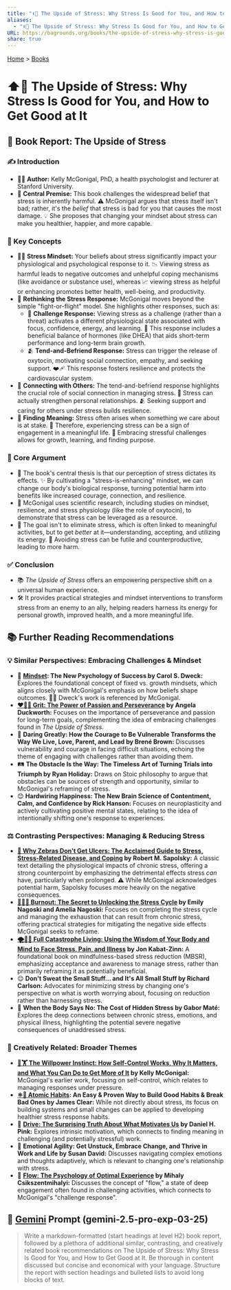 ```yaml
---
title: "⬆️💪 The Upside of Stress: Why Stress Is Good for You, and How to Get Good at It"
aliases:
  - "⬆️💪 The Upside of Stress: Why Stress Is Good for You, and How to Get Good at It"
URL: https://bagrounds.org/books/the-upside-of-stress-why-stress-is-good-for-you-and-how-to-get-good-at-it
share: true
---
```

[Home](../index.md) > [Books](./index.md)  
# ⬆️💪 The Upside of Stress: Why Stress Is Good for You, and How to Get Good at It  
## 📖 Book Report: The Upside of Stress  
  
### ✍️ Introduction  
  
* 👩‍⚕️ **Author:** Kelly McGonigal, PhD, a health psychologist and lecturer at Stanford University.  
* 🧠 **Central Premise:** This book challenges the widespread belief that stress is inherently harmful. ⚠️ McGonigal argues that stress itself isn't bad; rather, it's the *belief* that stress is bad for you that causes the most damage. 💡 She proposes that changing your mindset about stress can make you healthier, happier, and more capable.  
  
### 🔑 Key Concepts  
  
* 🧘‍♀️ **Stress Mindset:** Your beliefs about stress significantly impact your physiological and psychological response to it. 📉 Viewing stress as harmful leads to negative outcomes and unhelpful coping mechanisms (like avoidance or substance use), whereas 📈 viewing stress as helpful or enhancing promotes better health, well-being, and productivity.  
* 🔄 **Rethinking the Stress Response:** McGonigal moves beyond the simple "fight-or-flight" model. She highlights other responses, such as:  
    * 💪 **Challenge Response:** Viewing stress as a challenge (rather than a threat) activates a different physiological state associated with focus, confidence, energy, and learning. 🧪 This response includes a beneficial balance of hormones (like DHEA) that aids short-term performance and long-term brain growth.  
    * 🫂 **Tend-and-Befriend Response:** Stress can trigger the release of oxytocin, motivating social connection, empathy, and seeking support. ❤️‍🩹 This response fosters resilience and protects the cardiovascular system.  
* 🤝 **Connecting with Others:** The tend-and-befriend response highlights the crucial role of social connection in managing stress. 💖 Stress can actually strengthen personal relationships. 🫂 Seeking support and caring for others under stress builds resilience.  
* 🌟 **Finding Meaning:** Stress often arises when something we care about is at stake. 🤔 Therefore, experiencing stress can be a sign of engagement in a meaningful life. 🌱 Embracing stressful challenges allows for growth, learning, and finding purpose.  
  
### 🎯 Core Argument  
  
* 📌 The book's central thesis is that our perception of stress dictates its effects. ✨ By cultivating a "stress-is-enhancing" mindset, we can change our body's biological response, turning potential harm into benefits like increased courage, connection, and resilience.  
* 🔬 McGonigal uses scientific research, including studies on mindset, resilience, and stress physiology (like the role of oxytocin), to demonstrate that stress can be leveraged as a resource.  
* 🥅 The goal isn't to eliminate stress, which is often linked to meaningful activities, but to get *better* at it—understanding, accepting, and utilizing its energy. 🚫 Avoiding stress can be futile and counterproductive, leading to more harm.  
  
### ✅ Conclusion  
  
* 📚 *The Upside of Stress* offers an empowering perspective shift on a universal human experience.  
* 🛠️ It provides practical strategies and mindset interventions to transform stress from an enemy to an ally, helping readers harness its energy for personal growth, improved health, and a more meaningful life.  
  
## 📚 Further Reading Recommendations  
  
### 💡 Similar Perspectives: Embracing Challenges & Mindset  
  
* 🧠 **[Mindset](./mindset.md): The New Psychology of Success by Carol S. Dweck:** Explores the foundational concept of fixed vs. growth mindsets, which aligns closely with McGonigal's emphasis on how beliefs shape outcomes. 👩‍🏫 Dweck's work is referenced by McGonigal.  
* **[❤️‍🔥💪 Grit: The Power of Passion and Perseverance](./grit-the-power-of-passion-and-perseverance.md) by Angela Duckworth:** Focuses on the importance of perseverance and passion for long-term goals, complementing the idea of embracing challenges found in *The Upside of Stress*.  
* 💖 **Daring Greatly: How the Courage to Be Vulnerable Transforms the Way We Live, Love, Parent, and Lead by Brené Brown:** Discusses vulnerability and courage in facing difficult situations, echoing the theme of engaging with challenges rather than avoiding them.  
* 🛤️ **The Obstacle Is the Way: The Timeless Art of Turning Trials into Triumph by Ryan Holiday:** Draws on Stoic philosophy to argue that obstacles can be sources of strength and opportunity, similar to McGonigal's reframing of stress.  
* 😊 **Hardwiring Happiness: The New Brain Science of Contentment, Calm, and Confidence by Rick Hanson:** Focuses on neuroplasticity and actively cultivating positive mental states, relating to the idea of intentionally shifting one's response to experiences.  
  
### ⚖️ Contrasting Perspectives: Managing & Reducing Stress  
  
* **[🦓 Why Zebras Don't Get Ulcers: The Acclaimed Guide to Stress, Stress-Related Disease, and Coping](./why-zebras-dont-get-ulcers.md) by Robert M. Sapolsky:** A classic text detailing the physiological impacts of chronic stress, offering a strong counterpoint by emphasizing the detrimental effects stress *can* have, particularly when prolonged. ⚠️ While McGonigal acknowledges potential harm, Sapolsky focuses more heavily on the negative consequences.  
* **[🥵🔥💨 Burnout: The Secret to Unlocking the Stress Cycle](./burnout-the-secret-to-unlocking-the-stress-cycle.md) by Emily Nagoski and Amelia Nagoski:** Focuses on completing the stress cycle and managing the exhaustion that can result from chronic stress, offering practical strategies for mitigating the negative side effects McGonigal seeks to reframe.  
* **[🌪️🧘‍♂️ Full Catastrophe Living: Using the Wisdom of Your Body and Mind to Face Stress, Pain, and Illness](./full-catastrophe-living.md) by Jon Kabat-Zinn:** A foundational book on mindfulness-based stress reduction (MBSR), emphasizing acceptance and awareness to manage stress, rather than primarily reframing it as potentially beneficial.  
* 😌 **Don't Sweat the Small Stuff... and It's All Small Stuff by Richard Carlson:** Advocates for minimizing stress by changing one's perspective on what is worth worrying about, focusing on reduction rather than harnessing stress.  
* 🤕 **When the Body Says No: The Cost of Hidden Stress by Gabor Maté:** Explores the deep connections between chronic stress, emotions, and physical illness, highlighting the potential severe negative consequences of unaddressed stress.  
  
### 🎨 Creatively Related: Broader Themes  
  
* **[🧘🏋️ The Willpower Instinct: How Self-Control Works, Why It Matters, and What You Can Do to Get More of It](./the-willpower-instinct.md) by Kelly McGonigal:** McGonigal's earlier work, focusing on self-control, which relates to managing responses under pressure.  
* **[⚛️🔄 Atomic Habits](./atomic-habits.md): An Easy & Proven Way to Build Good Habits & Break Bad Ones by James Clear:** While not directly about stress, its focus on building systems and small changes can be applied to developing healthier stress response habits.  
* 🚀 **[Drive: The Surprising Truth About What Motivates Us](./drive-the-surprising-truth-about-what-motivates-us.md) by Daniel H. Pink:** Explores intrinsic motivation, which connects to finding meaning in challenging (and potentially stressful) work.  
* 🤸 **Emotional Agility: Get Unstuck, Embrace Change, and Thrive in Work and Life by Susan David:** Discusses navigating complex emotions and thoughts adaptively, which is relevant to changing one's relationship with stress.  
* 🌊 **[Flow: The Psychology of Optimal Experience](./flow-the-psychology-of-optimal-experience.md) by Mihaly Csikszentmihalyi:** Discusses the concept of "flow," a state of deep engagement often found in challenging activities, which connects to McGonigal's "challenge response".  
  
## 💬 [Gemini](../software/gemini.md) Prompt (gemini-2.5-pro-exp-03-25)  
> Write a markdown-formatted (start headings at level H2) book report, followed by a plethora of additional similar, contrasting, and creatively related book recommendations on The Upside of Stress: Why Stress Is Good for You, and How to Get Good at It. Be thorough in content discussed but concise and economical with your language. Structure the report with section headings and bulleted lists to avoid long blocks of text.